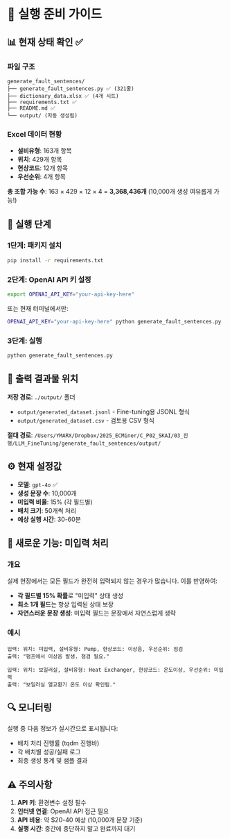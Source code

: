 # 🚀 실행 준비 가이드

## 📊 현재 상태 확인 ✅

### 파일 구조
```
generate_fault_sentences/
├── generate_fault_sentences.py ✅ (321줄)
├── dictionary_data.xlsx ✅ (4개 시트)
├── requirements.txt ✅
├── README.md ✅
└── output/ (자동 생성됨)
```

### Excel 데이터 현황
- **설비유형**: 163개 항목
- **위치**: 429개 항목  
- **현상코드**: 12개 항목
- **우선순위**: 4개 항목

**총 조합 가능 수**: 163 × 429 × 12 × 4 = **3,368,436개** (10,000개 생성 여유롭게 가능!)

## 🔧 실행 단계

### 1단계: 패키지 설치
```bash
pip install -r requirements.txt
```

### 2단계: OpenAI API 키 설정
```bash
export OPENAI_API_KEY="your-api-key-here"
```

또는 현재 터미널에서만:
```bash
OPENAI_API_KEY="your-api-key-here" python generate_fault_sentences.py
```

### 3단계: 실행
```bash
python generate_fault_sentences.py
```

## 📁 출력 결과물 위치

**저장 경로**: `./output/` 폴더
- `output/generated_dataset.jsonl` - Fine-tuning용 JSONL 형식
- `output/generated_dataset.csv` - 검토용 CSV 형식

**절대 경로**: 
`/Users/YMARX/Dropbox/2025_ECMiner/C_P02_SKAI/03_진행/LLM_FineTuning/generate_fault_sentences/output/`

## ⚙️ 현재 설정값

- **모델**: `gpt-4o` ✅
- **생성 문장 수**: 10,000개
- **미입력 비율**: 15% (각 필드별)
- **배치 크기**: 50개씩 처리
- **예상 실행 시간**: 30-60분

## 🔧 새로운 기능: 미입력 처리

### 개요
실제 현장에서는 모든 필드가 완전히 입력되지 않는 경우가 많습니다. 이를 반영하여:

- **각 필드별 15% 확률**로 "미입력" 상태 생성
- **최소 1개 필드**는 항상 입력된 상태 보장
- **자연스러운 문장 생성**: 미입력 필드는 문장에서 자연스럽게 생략

### 예시
```
입력: 위치: 미입력, 설비유형: Pump, 현상코드: 이상음, 우선순위: 점검
출력: "펌프에서 이상음 발생. 점검 필요."

입력: 위치: 보일러실, 설비유형: Heat Exchanger, 현상코드: 온도이상, 우선순위: 미입력  
출력: "보일러실 열교환기 온도 이상 확인됨."
```

## 🔍 모니터링

실행 중 다음 정보가 실시간으로 표시됩니다:
- 배치 처리 진행률 (tqdm 진행바)
- 각 배치별 성공/실패 로그
- 최종 생성 통계 및 샘플 결과

## ⚠️ 주의사항

1. **API 키**: 환경변수 설정 필수
2. **인터넷 연결**: OpenAI API 접근 필요
3. **API 비용**: 약 $20-40 예상 (10,000개 문장 기준)
4. **실행 시간**: 중간에 중단하지 말고 완료까지 대기